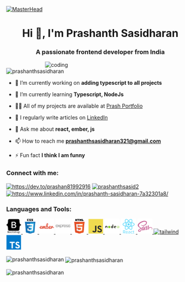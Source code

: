 [![MasterHead](https://i.gifer.com/fetch/w300-preview/1a/1a1925b1de116058e74cecebbce92eb6.gif)](https://prashtalks.netlify.app/#hero)

<h1 align="center">Hi 👋, I'm Prashanth Sasidharan</h1>
<h3 align="center">A passionate frontend developer from India</h3>
<img align="right" alt="coding" width="400" src="https://camo.githubusercontent.com/8bf6f6d78abc81fcf9c49f10649423e73ea44bc248e83aaae8759d401c829a84/68747470733a2f2f70687973696373677572756b756c2e66696c65732e776f726470726573732e636f6d2f323031392f30322f6368617261637465722d312e676966">

<p align="left"> <img src="https://komarev.com/ghpvc/?username=prashanthsasidharan&label=Profile%20views&color=0e75b6&style=flat" alt="prashanthsasidharan" /> </p>

- 🔭 I’m currently working on **adding typescript to all projects**

- 🌱 I’m currently learning **Typescript, NodeJs**

- 👨‍💻 All of my projects are available at [Prash Portfolio](https://prashtalks.netlify.app/#hero)

- 📝 I regularly write articles on [LinkedIn](https://www.linkedin.com/in/prashanth-sasidharan-7a32301a8/)

- 💬 Ask me about **react, ember, js**

- 📫 How to reach me **prashanthsasidharan321@gmail.com**

- ⚡ Fun fact **I think I am funny**

<h3 align="left">Connect with me:</h3>
<p align="left">
<a href="https://dev.to/https://dev.to/prashan81992916" target="blank"><img align="center" src="https://raw.githubusercontent.com/rahuldkjain/github-profile-readme-generator/master/src/images/icons/Social/devto.svg" alt="https://dev.to/prashan81992916" height="30" width="40" /></a>
<a href="https://twitter.com/prashanthsasid2" target="blank"><img align="center" src="https://raw.githubusercontent.com/rahuldkjain/github-profile-readme-generator/master/src/images/icons/Social/twitter.svg" alt="prashanthsasid2" height="30" width="40" /></a>
<a href="https://linkedin.com/in/https://www.linkedin.com/in/prashanth-sasidharan-7a32301a8/" target="blank"><img align="center" src="https://raw.githubusercontent.com/rahuldkjain/github-profile-readme-generator/master/src/images/icons/Social/linked-in-alt.svg" alt="https://www.linkedin.com/in/prashanth-sasidharan-7a32301a8/" height="30" width="40" /></a>
</p>

<h3 align="left">Languages and Tools:</h3>
<p align="left"> <a href="https://getbootstrap.com" target="_blank" rel="noreferrer"> <img src="https://raw.githubusercontent.com/devicons/devicon/master/icons/bootstrap/bootstrap-plain-wordmark.svg" alt="bootstrap" width="40" height="40"/> </a> <a href="https://www.w3schools.com/css/" target="_blank" rel="noreferrer"> <img src="https://raw.githubusercontent.com/devicons/devicon/master/icons/css3/css3-original-wordmark.svg" alt="css3" width="40" height="40"/> </a> <a href="https://emberjs.com/" target="_blank" rel="noreferrer"> <img src="https://raw.githubusercontent.com/devicons/devicon/master/icons/ember/ember-original-wordmark.svg" alt="ember" width="40" height="40"/> </a> <a href="https://expressjs.com" target="_blank" rel="noreferrer"> <img src="https://raw.githubusercontent.com/devicons/devicon/master/icons/express/express-original-wordmark.svg" alt="express" width="40" height="40"/> </a> <a href="https://www.w3.org/html/" target="_blank" rel="noreferrer"> <img src="https://raw.githubusercontent.com/devicons/devicon/master/icons/html5/html5-original-wordmark.svg" alt="html5" width="40" height="40"/> </a> <a href="https://developer.mozilla.org/en-US/docs/Web/JavaScript" target="_blank" rel="noreferrer"> <img src="https://raw.githubusercontent.com/devicons/devicon/master/icons/javascript/javascript-original.svg" alt="javascript" width="40" height="40"/> </a> <a href="https://nodejs.org" target="_blank" rel="noreferrer"> <img src="https://raw.githubusercontent.com/devicons/devicon/master/icons/nodejs/nodejs-original-wordmark.svg" alt="nodejs" width="40" height="40"/> </a> <a href="https://reactjs.org/" target="_blank" rel="noreferrer"> <img src="https://raw.githubusercontent.com/devicons/devicon/master/icons/react/react-original-wordmark.svg" alt="react" width="40" height="40"/> </a> <a href="https://sass-lang.com" target="_blank" rel="noreferrer"> <img src="https://raw.githubusercontent.com/devicons/devicon/master/icons/sass/sass-original.svg" alt="sass" width="40" height="40"/> </a> <a href="https://tailwindcss.com/" target="_blank" rel="noreferrer"> <img src="https://www.vectorlogo.zone/logos/tailwindcss/tailwindcss-icon.svg" alt="tailwind" width="40" height="40"/> </a> <a href="https://www.typescriptlang.org/" target="_blank" rel="noreferrer"> <img src="https://raw.githubusercontent.com/devicons/devicon/master/icons/typescript/typescript-original.svg" alt="typescript" width="40" height="40"/> </a> </p>

<p><img align="left" src="https://github-readme-stats.vercel.app/api/top-langs?username=prashanthsasidharan&show_icons=true&locale=en&layout=compact" alt="prashanthsasidharan" /></p>

<p>&nbsp;<img align="center" src="https://github-readme-stats.vercel.app/api?username=prashanthsasidharan&show_icons=true&locale=en" alt="prashanthsasidharan" /></p>

<p><img align="center" src="https://github-readme-streak-stats.herokuapp.com/?user=prashanthsasidharan&" alt="prashanthsasidharan" /></p>


